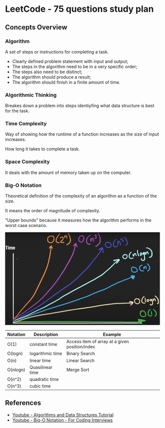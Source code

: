 # LeetCode - 75 questions study plan

## Concepts Overview

### Algorithm
A set of steps or instructions for completing a task.
- Clearly defined problem statement with input and output;
- The steps in the algorithm need to be in a very specific order;
- The steps also need to be distinct;
- The algorithm should produce a result;
- The algorithm should finish in a finite amount of time.

### Algorithmic Thinking
Breakes down a problem into steps identiyfing what data structure is best for the task.

### Time Complexity
Way of showing how the runtime of a function increases as the size of input increases.

How long it takes to complete a task.

### Space Complexity
It deals with the amount of memory taken up on the computer.

### Big-O Notation
Theoretical definition of the complexity of an algorithm as a function of the size.

It means the order of magnitude of complexity.

"Upper bounds" because it measures how the algorithm performs in the worst case scenario.

<img src="./docs/algorithmic-complexity.png">


| Notation    | Description | Example
| -------- | ------- | ------- | 
| O(1)     | constant time | Access item of array at a given position/index |
| O(logn)  | logarithmic time   | Binary Search |
| O(n)     | linear time   | Linear Search |
| O(nlogn) | Quasilinear time  | Merge Sort |
| O(n^2)   | quadratic time  | |
| O(n^3)   | cubic time    | |


## References
- [Youtube - Algorithms and Data Structures Tutorial](https://www.youtube.com/watch?v=8hly31xKli0)
- [Youtube - Big-O Notation - For Coding Interviews](https://www.youtube.com/watch?v=BgLTDT03QtU)